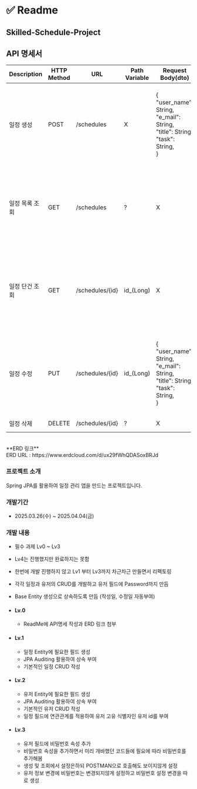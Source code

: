 ﻿# ✅ Readme

## Skilled-Schedule-Project

## API 명세서

| Description | HTTP Method | URL | Path Variable | Request Body(dto) | Respnse | 상태 |
|----|-------------|-----|---------------|-------------------|---------|------|
| 일정 생성 | POST | /schedules | X | {<br> "user_name": String,<br> "e_mail": String,<br> "title": String,<br> "task": String,<br>} | {<br> "id": Long,<br> "user_name": String,<br> "title": String,<br> "task": String,<br> "created_date": String,<br> "edited_date": String <br>} | 200: OK |
| 일정 목록 조회 | GET | /schedules | ? | X | {<br> "id": Long,<br> "user_name": String,<br> "title": String,<br> "task": String,<br> "created_date": String,<br> "edited_date": String <br>} | 200: OK |
| 일정 단건 조회 | GET | /schedules/{id} | id_(Long) | X | {<br> "id": Long,<br> "user_name": String,<br> "title": String,<br> "task": String,<br> "created_date": String,<br> "edited_date": String <br>} | 200: OK |
| 일정 수정 | PUT | /schedules/{id} | id_(Long) | {<br> "user_name": String,<br> "e_mail": String,<br> "title": String,<br> "task": String,<br>} | {<br> "id": Long,<br> "user_name": String,<br> "title": String,<br> "task": String,<br> "created_date": String,<br> "edited_date": String <br>} | 200: OK |
| 일정 삭제 | DELETE | /schedules/{id} | ? | X | X | 200: OK |

<br>
**ERD 링크**<br>
ERD URL : https://www.erdcloud.com/d/ux29fWhQDASoxBRJd <br>

### 프로젝트 소개
Spring JPA를 활용하여 일정 관리 앱을 만드는 프로젝트입니다.

### 개발기간
- 2025.03.26(수) ~ 2025.04.04(금)

### 개발 내용
- 필수 과제 Lv0 ~ Lv3
- Lv4는 진행했지만 완료하지는 못함
- 한번에 개발 진행하지 않고 Lv1 부터 Lv3까지 차근차근 만들면서 리펙토링
- 각각 일정과 유저의 CRUD를 개발하고 유저 필드에 Password까지 만듬
- Base Entity 생성으로 상속하도록 만듬 (작성일, 수정일 자동부여) 

- #### Lv.0
  - ReadMe에 API명세 작성과 ERD 링크 첨부
 
- #### Lv.1
  - 일정 Entity에 필요한 필드 생성
  - JPA Auditing 활용하여 상속 부여
  - 기본적인 일정 CRUD 작성
 
- #### Lv.2
  - 유저 Entity에 필요한 필드 생성
  - JPA Auditing 활용하여 상속 부여
  - 기본적인 유저 CRUD 작성
  - 일정 필드에 연관관계를 적용하여 유저 고유 식별자인 유저 id를 부여
 
 - #### Lv.3
   - 유저 필드에 비밀번호 속성 추가
   - 비밀번호 속성을 추가하면서 미리 개바했던 코드들에 필요에 따라 비밀번호를 추가해봄
   - 생성 및 조회에서 설정은하되 POSTMAN으로 호출해도 보이지않게 설정
   - 유저 정보 변경에 비밀번호는 변경되지않게 설정하고 비밀번호 설정 변경을 따로 생성
  

